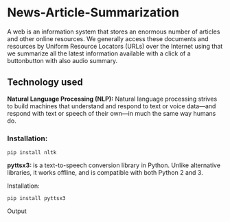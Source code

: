 # News-Article-Summarization
A web is an information system that stores an enormous number of articles and other online resources. We generally access these documents and resources by Uniform Resource Locators (URLs) over the Internet using that we summarize all the latest information available with a click of a buttonbutton with also audio summary.

## Technology used
<b>Natural Language Processing (NLP):</b> Natural language processing strives to build machines that understand and respond to text or voice data—and respond with text or speech of their own—in much the same way humans do.

### Installation:
```
pip install nltk 
```
<b>pyttsx3: </b>is a text-to-speech conversion library in Python. Unlike alternative libraries, it works offline, and is compatible with both Python 2 and 3.

Installation:
```
pip install pyttsx3
```
Output
